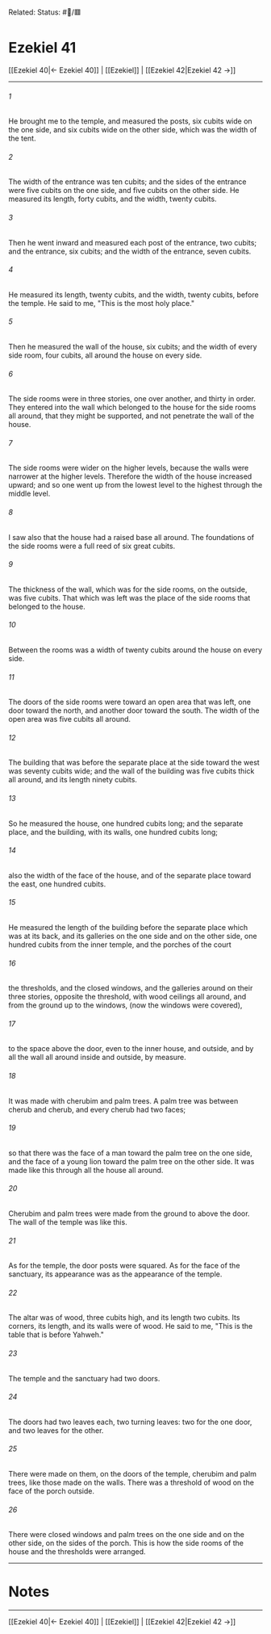 Related:
Status: #📖/🟥
# Ezekiel 41

[[Ezekiel 40|← Ezekiel 40]] | [[Ezekiel]] | [[Ezekiel 42|Ezekiel 42 →]]
***



###### 1 
He brought me to the temple, and measured the posts, six cubits wide on the one side, and six cubits wide on the other side, which was the width of the tent. 

###### 2 
The width of the entrance was ten cubits; and the sides of the entrance were five cubits on the one side, and five cubits on the other side. He measured its length, forty cubits, and the width, twenty cubits. 

###### 3 
Then he went inward and measured each post of the entrance, two cubits; and the entrance, six cubits; and the width of the entrance, seven cubits. 

###### 4 
He measured its length, twenty cubits, and the width, twenty cubits, before the temple. He said to me, "This is the most holy place." 

###### 5 
Then he measured the wall of the house, six cubits; and the width of every side room, four cubits, all around the house on every side. 

###### 6 
The side rooms were in three stories, one over another, and thirty in order. They entered into the wall which belonged to the house for the side rooms all around, that they might be supported, and not penetrate the wall of the house. 

###### 7 
The side rooms were wider on the higher levels, because the walls were narrower at the higher levels. Therefore the width of the house increased upward; and so one went up from the lowest level to the highest through the middle level. 

###### 8 
I saw also that the house had a raised base all around. The foundations of the side rooms were a full reed of six great cubits. 

###### 9 
The thickness of the wall, which was for the side rooms, on the outside, was five cubits. That which was left was the place of the side rooms that belonged to the house. 

###### 10 
Between the rooms was a width of twenty cubits around the house on every side. 

###### 11 
The doors of the side rooms were toward an open area that was left, one door toward the north, and another door toward the south. The width of the open area was five cubits all around. 

###### 12 
The building that was before the separate place at the side toward the west was seventy cubits wide; and the wall of the building was five cubits thick all around, and its length ninety cubits. 

###### 13 
So he measured the house, one hundred cubits long; and the separate place, and the building, with its walls, one hundred cubits long; 

###### 14 
also the width of the face of the house, and of the separate place toward the east, one hundred cubits. 

###### 15 
He measured the length of the building before the separate place which was at its back, and its galleries on the one side and on the other side, one hundred cubits from the inner temple, and the porches of the court 

###### 16 
the thresholds, and the closed windows, and the galleries around on their three stories, opposite the threshold, with wood ceilings all around, and from the ground up to the windows, (now the windows were covered), 

###### 17 
to the space above the door, even to the inner house, and outside, and by all the wall all around inside and outside, by measure. 

###### 18 
It was made with cherubim and palm trees. A palm tree was between cherub and cherub, and every cherub had two faces; 

###### 19 
so that there was the face of a man toward the palm tree on the one side, and the face of a young lion toward the palm tree on the other side. It was made like this through all the house all around. 

###### 20 
Cherubim and palm trees were made from the ground to above the door. The wall of the temple was like this. 

###### 21 
As for the temple, the door posts were squared. As for the face of the sanctuary, its appearance was as the appearance of the temple. 

###### 22 
The altar was of wood, three cubits high, and its length two cubits. Its corners, its length, and its walls were of wood. He said to me, "This is the table that is before Yahweh." 

###### 23 
The temple and the sanctuary had two doors. 

###### 24 
The doors had two leaves each, two turning leaves: two for the one door, and two leaves for the other. 

###### 25 
There were made on them, on the doors of the temple, cherubim and palm trees, like those made on the walls. There was a threshold of wood on the face of the porch outside. 

###### 26 
There were closed windows and palm trees on the one side and on the other side, on the sides of the porch. This is how the side rooms of the house and the thresholds were arranged.

---
# Notes


***
[[Ezekiel 40|← Ezekiel 40]] | [[Ezekiel]] | [[Ezekiel 42|Ezekiel 42 →]]
